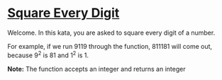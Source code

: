# [Square Every Digit](https://www.codewars.com/kata/square-every-digit "https://www.codewars.com/kata/546e2562b03326a88e000020")

Welcome. In this kata, you are asked to square every digit of a number.

For example, if we run 9119 through the function, 811181 will come out, because 9<sup>2</sup> is 81 and 1<sup>2</sup> is 1.

**Note:** The function accepts an integer and returns an integer

